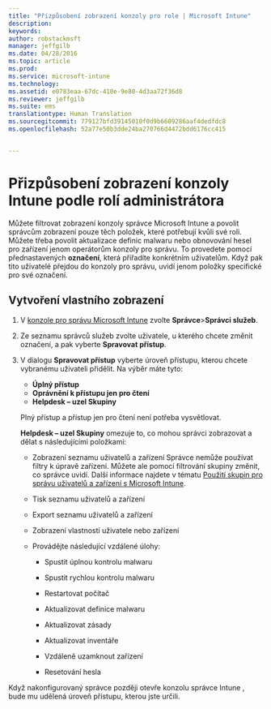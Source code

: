 ```yaml
---
title: "Přizpůsobení zobrazení konzoly pro role | Microsoft Intune"
description: 
keywords: 
author: robstackmsft
manager: jeffgilb
ms.date: 04/28/2016
ms.topic: article
ms.prod: 
ms.service: microsoft-intune
ms.technology: 
ms.assetid: e0783eaa-67dc-410e-9e80-4d3aa72f36d8
ms.reviewer: jeffgilb
ms.suite: ems
translationtype: Human Translation
ms.sourcegitcommit: 779127bfd39145010f0d9b6609286aaf4dedfdc8
ms.openlocfilehash: 52a77e50b3dde24ba270766d4472bdd6176cc415


---
```


# Přizpůsobení zobrazení konzoly Intune podle rolí administrátora
Můžete filtrovat zobrazení konzoly správce Microsoft Intune a povolit správcům zobrazení pouze těch položek, které potřebují kvůli své roli. Můžete třeba povolit aktualizace definic malwaru nebo obnovování hesel pro zařízení jenom operátorům konzoly pro správu. To provedete pomocí přednastavených **označení**, která přiřadíte konkrétním uživatelům. Když pak tito uživatelé přejdou do konzoly pro správu, uvidí jenom položky specifické pro své označení.

## Vytvoření vlastního zobrazení

1.  V [konzole pro správu Microsoft Intune](https://manage.microsoft.com) zvolte **Správce**&gt;**Správci služeb**.

2.  Ze seznamu správců služeb zvolte uživatele, u kterého chcete změnit označení, a pak vyberte **Spravovat přístup**.

3.  V dialogu **Spravovat přístup** vyberte úroveň přístupu, kterou chcete vybranému uživateli přidělit. Na výběr máte tyto:

    -   **Úplný přístup**
    -   **Oprávnění k přístupu jen pro čtení**
    -   **Helpdesk – uzel Skupiny**

    Plný přístup a přístup jen pro čtení není potřeba vysvětlovat. <!--- **Helpdesk - Groups Node** allows users to choose from one of the following designations that provide custom levels of access to the [!INCLUDE[wit_nextref](../includes/wit_nextref_md.md)] admin console:--->

    **Helpdesk – uzel Skupiny** omezuje to, co mohou správci zobrazovat a dělat s následujícími položkami:

    -   Zobrazení seznamu uživatelů a zařízení Správce nemůže používat filtry k úpravě zařízení. Můžete ale pomocí filtrování skupiny změnit, co správce uvidí. Další informace najdete v tématu [Použití skupin pro správu uživatelů a zařízení s Microsoft Intune](use-groups-to-manage-users-and-devices-with-microsoft-intune.md).

    -   Tisk seznamu uživatelů a zařízení

    -   Export seznamu uživatelů a zařízení

    -   Zobrazení vlastností uživatele nebo zařízení

    -   Provádějte následující vzdálené úlohy:

        -   Spustit úplnou kontrolu malwaru

        -   Spustit rychlou kontrolu malwaru

        -   Restartovat počítač

        -   Aktualizovat definice malwaru

        -   Aktualizovat zásady

        -   Aktualizovat inventáře

        -   Vzdáleně uzamknout zařízení

        -   Resetování hesla

Když nakonfigurovaný správce později otevře konzolu správce Intune , bude mu udělená úroveň přístupu, kterou jste určili.



<!--HONumber=Jun16_HO4-->


